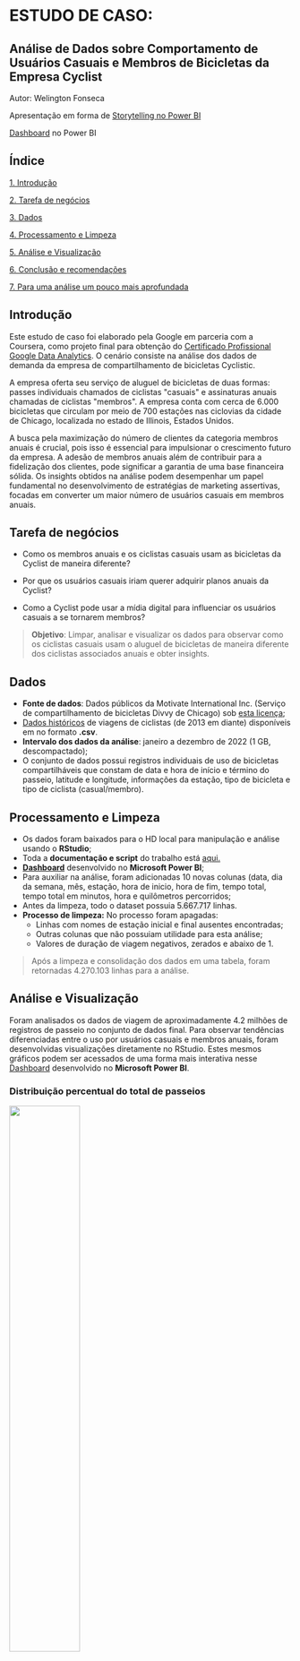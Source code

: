 # ESTUDO DE CASO: 
## Análise de Dados sobre Comportamento de Usuários Casuais e Membros de Bicicletas da Empresa Cyclist

Autor: Welington Fonseca

Apresentação em forma de [Storytelling no Power BI](https://app.powerbi.com/view?r=eyJrIjoiNDE0NTM2OTQtYWI3My00YmNjLWE5MzItNzhiMzRjMzQ3NGZlIiwidCI6Ijk5NWRiNjhkLThmNGMtNGM5OS05NDA2LTkzOTVjNGY3ZDA0ZSJ9)

[Dashboard](https://app.powerbi.com/view?r=eyJrIjoiYjVkNzRkMDYtM2QwMi00ZTk5LWIwMTYtODQ4NTNhMDdmZTM0IiwidCI6Ijk5NWRiNjhkLThmNGMtNGM5OS05NDA2LTkzOTVjNGY3ZDA0ZSJ9) no Power BI

## Índice

[1. Introdução](#introdução)

[2. Tarefa de negócios](#tarefa-de-negócios)

[3. Dados](#dados)

[4. Processamento e Limpeza](#processamento-e-limpeza)

[5. Análise e Visualização](#análise-e-visualização)

[6. Conclusão e recomendações](#conclusão-e-recomendações)

[7. Para uma análise um pouco mais aprofundada](#para-uma-análise-um-pouco-mais-aprofundada)


## Introdução

Este estudo de caso foi elaborado pela Google em parceria com a Coursera, como projeto final para obtenção do [Certificado Profissional Google Data Analytics](https://grow.google/certificates/data-analytics/#?modal_active=none). O cenário consiste na análise dos dados de demanda da empresa de compartilhamento de bicicletas Cyclistic.

A empresa oferta seu serviço de aluguel de bicicletas de duas formas: passes individuais chamados de ciclistas "casuais" e assinaturas anuais chamadas de ciclistas "membros". A empresa conta com cerca de 6.000 bicicletas que circulam por meio de 700 estações nas ciclovias da cidade de Chicago, localizada no estado de Illinois, Estados Unidos.

A busca pela maximização do número de clientes da categoria membros anuais é crucial, pois isso é essencial para impulsionar o crescimento futuro da empresa. A adesão de membros anuais além de contribuir para a fidelização dos clientes, pode significar a garantia de uma base financeira sólida. Os insights obtidos na análise podem desempenhar um papel fundamental no desenvolvimento de estratégias de marketing assertivas, focadas em converter um maior número de usuários casuais em membros anuais.

## Tarefa de negócios

* Como os membros anuais e os ciclistas casuais usam as bicicletas da Cyclist de maneira diferente?

* Por que os usuários casuais iriam querer adquirir planos anuais da Cyclist?

* Como a Cyclist pode usar a mídia digital para influenciar os usuários casuais a se tornarem membros?

>**Objetivo**: Limpar, analisar e visualizar os dados para observar como os ciclistas casuais usam o aluguel de bicicletas de maneira diferente dos ciclistas associados anuais e obter insights.

## Dados

* **Fonte de dados**: Dados públicos da Motivate International Inc. (Serviço de compartilhamento de bicicletas Divvy de Chicago) sob [esta licença](https://ride.divvybikes.com/data-license-agreement);
* [Dados históricos](https://divvy-tripdata.s3.amazonaws.com/index.html) de viagens de ciclistas (de 2013 em diante) disponíveis em no formato **.csv**.
* **Intervalo dos dados da análise**: janeiro a dezembro de 2022 (1 GB, descompactado);
* O conjunto de dados possui registros individuais de uso de bicicletas compartilháveis que constam de data e hora de início e término do passeio, latitude e longitude, informações da estação, tipo de bicicleta e tipo de ciclista (casual/membro).

## Processamento e Limpeza

* Os dados foram baixados para o HD local para manipulação e análise usando o **RStudio**;
* Toda a **documentação e script** do trabalho está [aqui.](https://github.com/welingtonfonsec/Cyclist/blob/main/documentacao%20em%20R/documentacao.R)
* [**Dashboard**](https://app.powerbi.com/view?r=eyJrIjoiYjVkNzRkMDYtM2QwMi00ZTk5LWIwMTYtODQ4NTNhMDdmZTM0IiwidCI6Ijk5NWRiNjhkLThmNGMtNGM5OS05NDA2LTkzOTVjNGY3ZDA0ZSJ9) desenvolvido no **Microsoft Power BI**;
* Para auxiliar na análise, foram adicionadas 10 novas colunas (data, dia da semana, mês, estação, hora de inicio, hora de fim, tempo total, tempo total em minutos, hora e quilômetros percorridos;
* Antes da limpeza, todo o dataset possuia <span style="background-color: #f2f2f2">5.667.717</span> linhas.
* **Processo de limpeza:** No processo foram apagadas:
  * Linhas com nomes de estação inicial e final ausentes encontradas;
  * Outras colunas que não possuiam utilidade para esta análise;
  * Valores de duração de viagem negativos, zerados e abaixo de 1.



>Após a limpeza e consolidação dos dados em uma tabela, foram retornadas 4.270.103 linhas para a análise.


## Análise e Visualização

Foram analisados os dados de viagem de aproximadamente 4.2 milhões de registros de passeio no conjunto de dados final. Para observar tendências diferenciadas entre o uso por usuários casuais e membros anuais, foram desenvolvidas visualizações diretamente no RStudio. Estes mesmos gráficos podem ser acessados de uma forma mais interativa nesse [Dashboard](https://app.powerbi.com/view?r=eyJrIjoiYjVkNzRkMDYtM2QwMi00ZTk5LWIwMTYtODQ4NTNhMDdmZTM0IiwidCI6Ijk5NWRiNjhkLThmNGMtNGM5OS05NDA2LTkzOTVjNGY3ZDA0ZSJ9)
desenvolvido no **Microsoft Power BI**.
### Distribuição percentual do total de passeios

<img src="https://github.com/welingtonfonsec/Cyclist/blob/main/graficos/distribuicaopercentual.png" alt="" width="50%">

**Percepções**

* 60% do total de passeios foram feitos por ciclistas membros.
* 40% do total de passeios foram feitos por ciclistas casuais.
* Apesar da maior parte da demanda seja de ciclistas membros, ainda existe um enorme potencial de crescimento. Esse crescimento deve ser via conversão dos casuais em membros. Este é o foco no longo prazo.

### Distribuição semanal do número de passeios

<img src="https://github.com/welingtonfonsec/Cyclist/blob/main/graficos/distribuicaosemanal.png" alt="" width="50%">

**Percepções**

* É bem evidente que os passeios feitos por ciclistas casuais atingem o pico durante o fim de semana em comparação com os membros anuais, que permanecem relativamente estáveis.
* Ao analisar as médias de ciclistas casuais, é notado que a média do final de semana é em torno de 35% maior que a média de meio de semana. 
* A análise das médias de ciclistas membros nota que a média de final de semana é em em torno de 19% menor que a média do meio de semana.
* Isso pode indicar que os ciclistas casuais priorizam o aluguel de bicicletas para fins de lazer. 

### Distribuição semanal da duração média dos passeios

<img src="https://github.com/welingtonfonsec/Cyclist/blob/main/graficos/mediadaduracaodopasseio.png" alt="" width="50%">

**Percepções**

* A duração média do passeio dos ciclistas casuais é quase o dobro da média dos cisclistas membros.
* A duração média do passeio de ambos os tipos de ciclistas aumenta nos finais de semana.
* Isso pode reforçar a tese de que os ciclistas casuais usam o aluguel de bicicletas priorizando o lazer.


### Duração do passeio x Distância do passeio

</head>
<body>
    <table>
        <tr>
            <td><img src="https://github.com/welingtonfonsec/Cyclist/blob/main/graficos/mediatempomin.png"></td>
            <td><img src="https://github.com/welingtonfonsec/Cyclist/blob/main/graficos/mediakmpercorrido.png"></td>
        </tr>
    </table>
</body>
</html>

**Percepções**

* Os gráficos destacam claramente a diferença entre a média de tempo total do passeio e a média de distância percorrida para cada tipo de usuário.
* Embora ambos os tipos de usuários percorram uma distância média semelhante, os ciclistas casuais pedalam quase que o dobro de tempo em comparação com os membros anuais.
* Essa discrepância pode acontecer por conta de que ciclistas casuais, por priorizarem o lazer, não se preocupam com o tempo gasto no passeio. Ao contráro dos ciclistas membros, que pelo motivo de usarem principlalmente para se deslocarem para o trabalho, o fator tempo gasto é uma variável importante.


### Distribuição do número de passeios por horário

<img src="https://github.com/welingtonfonsec/Cyclist/blob/main/graficos/horario.png" alt="" width="75%">

**Percepções**

* A diferença proporcional de ciclistas casuais e membros começa a cair no início da noite, se iguala às 22 horas e segue a madrugada com proporções bem parecidas até às 4 da manhã. Após esse horario os membros superam o ciclistas casuais.
* Os ciclistas membros fazem a maior parte dos passeios durante os horários de expediente e decrescem com a chegada da noite.
* Esse dado corrobora com a hipótese de que que os ciclistas casuais usam o aluguel de bicicletas para fins de lazer, enquanto os membros a usam para irem ao trabalho.


### Distribuição mensal do número de passeios

</head>
<body>
    <table>
        <tr>
            <td><img src="https://github.com/welingtonfonsec/Cyclist/blob/main/graficos/mes.png"></td>
            <td><img src="https://github.com/welingtonfonsec/Cyclist/blob/main/graficos/estacoesdoano.png"></td>
        </tr>
    </table>
</body>
</html>

**Percepções**

* O número de ciclistas casuais cai drasticamente durante os meses de inverno (dezembro a fevereiro) para pouco mais de 3% do seu total.
* O numero de ciclistas casuais atinge o máximo nos meses de maio, junho, julho, agosto e setembro (fim da primavera, verão e inicio do outono), chegando a 74% do seu total.


### Conclusão e recomendações

* Uma observação comum é que os ciclistas casuais estão usando o aluguel de bicicletas para fins de lazer e turismo, enquanto os membros anuais a utilizam predominantemente para fins de deslocamento, como ir ao trabalho ou outras atividades rotineiras.
* Estratégias de marketing devem ser aplicadas em locais tipicamente utilizados para atividades de lazer: como parques, teatros, restaurantes, hoteis e cafés.
* Com a informação de que os ciclistas casuais usam as bicicletas por periodos de tempo mais longos, seria interessante campanhas focadas em custo/benefício para essa categoria.
* Notificações em redes sociais e mensagens de texto em horários de baixo movimento de ciclistas casuais podem ser usadas para atraí-los.
* Campanhas nos finais de semana e nas estações outono, primavea e verão, podem ajudar a aumentar os números durante esse período. Pois o potencial de crescimento de novos membros é enorme.
* Promoções aplicadas nos meses de inverno, em dias com temperaturas menos rigorosas, talvez combinada com feriados ou Natal, podem ajudar a aumentar os números nesse periodo.

### Para uma análise um pouco mais aprofundada

Para fins de uma análise mais completa, recomenda-se:
* A inserção variáveis que indicam o preço pago por cada usuário, informações de clima e tempo diários.
* A aplicação de formulários para saber informações dos usuários, tais como idade, ocupação e motivação de uso do serviço, por exemplo.
* Saber a nota dos usuários pelo serviço da Cyclist, nota de segurança e de qualidade das ciclovias e ciclofaixas.   







